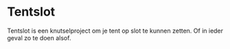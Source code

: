 # Tentslot

Tentslot is een knutselproject om je tent op slot te kunnen zetten. Of in ieder geval zo te doen alsof.
